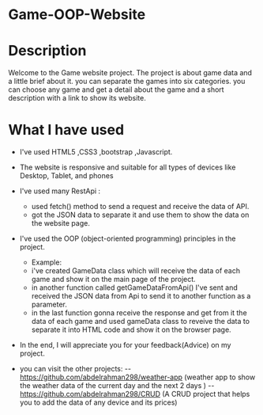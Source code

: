 # Game-OOP-Website
# Description

Welcome to the Game website project.
The project is about game data and a little brief about it.
you can separate the games into six categories.
you can choose any game and get a detail about the game and a short description with a link to show its website. 


# What I have used

- I've used HTML5 ,CSS3 ,bootstrap ,Javascript.
- The website is responsive and suitable for all types of devices like Desktop, Tablet, and phones
- I've used many RestApi :
    - used fetch() method to send a request and receive the data of API.
    - got the JSON data to separate it and use them to show the data on the website page.
 
- I've used the OOP (object-oriented programming) principles in the project.
    - Example:
    - i've created GameData class which will receive the data of each game and show it on the main page of the project.
    - in another function called getGameDataFromApi() I've sent and received the JSON data from Api to send it to another function as a parameter.
    - in the last function gonna receive the response and get from it the data of each game and used gameData class to reveive the data  to separate it into HTML code and show it on the browser page.

- In the end, I will appreciate you for your feedback(Advice) on my project.

- you can visit the other projects:
      -- https://github.com/abdelrahman298/weather-app (weather app to show the weather data of the current day and the next 2 days )
      -- https://github.com/abdelrahman298/CRUD (A CRUD project that helps you to add the data of any device and its prices)

